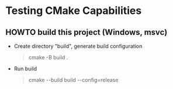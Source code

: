 # Testing CMake Capabilities

## HOWTO build this project (Windows, msvc)

* Create directory "build", generate build configuration
  > cmake -B build .
* Run build
  > cmake --build build --config=release
